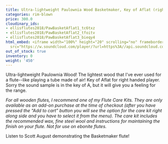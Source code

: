 ```yaml
---
title: Ultra-lightweight Paulownia Wood Basketmaker, Key of Aflat (right-handed)
categories: rim-blown
price: 300.0
cloudinary_ids:
- ellisflutes2018/PawBasketAflat1_tc6txz
- ellisflutes2018/PawBasketAflat2_tfoitv
- ellisflutes2018/PawBasketAflat3_bieqy4
html_embed: <iframe width="100%" height="20" scrolling="no" frameborder="no" allow="autoplay"
  src="https://w.soundcloud.com/player/?url=https%3A//api.soundcloud.com/tracks/536548146&color=%23ff5500&inverse=false&auto_play=false&show_user=true"></iframe>
out_of_stock: true
inventory: 0
weight: '450'
---
```


Ultra-lightweight Paulownia Wood!  The lightest wood that I've ever used for a flute--like playing a tube made of air!   Key of Aflat for right handed player.  Sorry the sound sample is in the key of A, but it will give you a feeling for the range.

*For all wooden flutes, I recommend one of my Flute Care Kits.  They are only available as an add-on purchase at the time of checkout (after you have pressed the “Add to cart” button you will see the option for the care kit right along side and you have to select it from the menu). The care kit includes the recommended wax, fine steel wool and instructions for maintaining the finish on your flute.  Not for use on ebonite flutes.*

Listen to Scott August demonstrating the Basketmaker flute!

